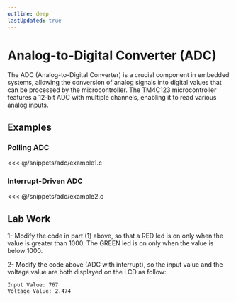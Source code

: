 ```yaml
---
outline: deep
lastUpdated: true
---
```



# Analog-to-Digital Converter (ADC)
The ADC (Analog-to-Digital Converter) is a crucial component in embedded systems, allowing the conversion of analog signals into digital values that can be processed by the microcontroller. The TM4C123 microcontroller features a 12-bit ADC with multiple channels, enabling it to read various analog inputs.




## Examples
### Polling ADC
<<< @/snippets/adc/example1.c



### Interrupt-Driven ADC
<<< @/snippets/adc/example2.c


## Lab Work

1- Modify the code in part (1) above, so that a RED led is on only when the value is greater than 1000. The 
GREEN led is on only when the value is below 1000. 
 
2- Modify the code above (ADC with interrupt), so the input value and the voltage value are both displayed on 
the LCD as follow: 

```
Input Value: 767
Voltage Value: 2.474
```